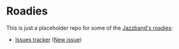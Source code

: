 # Roadies

This is just a placeholder repo for some of the [Jazzband's roadies](https://jazzband.co/roadies):

- [Issues tracker](https://github.com/jazzband-roadies/help/issues) ([New issue](https://github.com/jazzband-roadies/help/issues/new))
